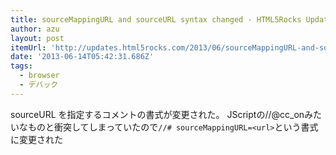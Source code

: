 ```yaml
---
title: sourceMappingURL and sourceURL syntax changed - HTML5Rocks Updates
author: azu
layout: post
itemUrl: 'http://updates.html5rocks.com/2013/06/sourceMappingURL-and-sourceURL-syntax-changed'
date: '2013-06-14T05:42:31.686Z'
tags:
  - browser
  - デバック
---
```

sourceURL を指定するコメントの書式が変更された。
JScriptの//@cc_onみたいなものと衝突してしまっていたので`//# sourceMappingURL=<url>`という書式に変更された
